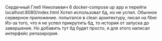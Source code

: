 Сердечный Глеб Николаевич
6
docker-compose up app и перейти localhost:8080/index.html
Хотел использоват бд, но не успел. Обычное серверное приложение. попытался в clean архитектуру, писал на fiber
Из-за того, что я не успел прикрутить бд, то история от запуска до завершения. Но добавить тут бд будет просто, я для этого написал интерфейс репазирория.
